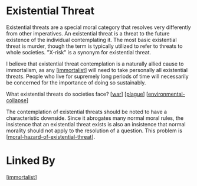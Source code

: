 # Existential Threat

Existential threats are a special moral category that resolves very differently from other imperatives.  An existential threat is a threat to the future existence of the individual contemplating it.  The most basic existential threat is murder, though the term is typically utilized to refer to threats to whole societies.  "X-risk" is a synonym for existential threat.

I believe that existential threat contemplation is a naturally allied cause to immortalism, as any [[immortalist]] will need to take personally all existential threats.  People who live for supremely long periods of time will necessarily be concerned for the importance of doing so sustainably.

What existential threats do societies face?
[[war]]
[[plague]]
[[environmental-collapse]]

The contemplation of existential threats should be noted to have a characteristic downside.  Since it abrogates many normal moral rules, the insistence that an existential threat exists is also an insistence that normal morality should not apply to the resolution of a question.  This problem is [[moral-hazard-of-existential-threat]].

# Linked By
[[immortalist]]

[//begin]: # "Autogenerated link references for markdown compatibility"
[immortalist]: immortalist "Immortalist"
[war]: war "War"
[plague]: plague "Plague"
[environmental-collapse]: environmental-collapse "Environmental Collapse"
[moral-hazard-of-existential-threat]: moral-hazard-of-existential-threat "Moral Hazard of Existential Threat"
[//end]: # "Autogenerated link references"